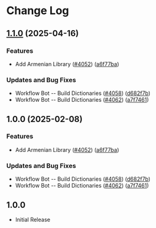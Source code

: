 # Change Log

## [1.1.0](https://github.com/digger-yu/cspell-dicts/compare/@cspell/dict-hy@1.0.0...@cspell/dict-hy@1.1.0) (2025-04-16)


### Features

* Add Armenian Library ([#4052](https://github.com/digger-yu/cspell-dicts/issues/4052)) ([a6f77ba](https://github.com/digger-yu/cspell-dicts/commit/a6f77baa4da10c4a45cd5d833ed6b2e0f8d21bf7))


### Updates and Bug Fixes

* Workflow Bot -- Build Dictionaries ([#4058](https://github.com/digger-yu/cspell-dicts/issues/4058)) ([d682f7b](https://github.com/digger-yu/cspell-dicts/commit/d682f7b14b9a7f10acb31fb782438225fa4bef14))
* Workflow Bot -- Build Dictionaries ([#4062](https://github.com/digger-yu/cspell-dicts/issues/4062)) ([a7f7461](https://github.com/digger-yu/cspell-dicts/commit/a7f74615a64427e63925673ed99d1fd5aa926a3a))

## 1.0.0 (2025-02-08)


### Features

* Add Armenian Library ([#4052](https://github.com/streetsidesoftware/cspell-dicts/issues/4052)) ([a6f77ba](https://github.com/streetsidesoftware/cspell-dicts/commit/a6f77baa4da10c4a45cd5d833ed6b2e0f8d21bf7))


### Updates and Bug Fixes

* Workflow Bot -- Build Dictionaries ([#4058](https://github.com/streetsidesoftware/cspell-dicts/issues/4058)) ([d682f7b](https://github.com/streetsidesoftware/cspell-dicts/commit/d682f7b14b9a7f10acb31fb782438225fa4bef14))
* Workflow Bot -- Build Dictionaries ([#4062](https://github.com/streetsidesoftware/cspell-dicts/issues/4062)) ([a7f7461](https://github.com/streetsidesoftware/cspell-dicts/commit/a7f74615a64427e63925673ed99d1fd5aa926a3a))

## 1.0.0

- Initial Release
